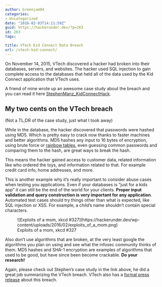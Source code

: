 ```yaml
---
author: Greenjam94
categories:
- Uncategorized
date: "2016-02-03T14:11:59Z"
guid: https://hackerunder.dev/?p=263
id: 263
tags:

title: VTech Kid Connect Data Breach
url: /vtech-kid-connect/
---
```


On November 14, 2015, VTech discovered a hacker had broken into their databases, servers, and websites. The hacker used SQL injection to gain complete access to the databases that held all of the data used by the Kid Connect application that VTech uses.

A friend of mine wrote up an awesome case study about the breach and you can read it here [StephenManz\_KidConnectHack](https://hackerunder.dev/wp-content/uploads/2016/02/StephenManz_KidConnectHack.pdf).

## My two cents on the VTech breach

(Not a TL;DR of the case study, just what I took away)

While in the database, the hacker discovered that passwords were hashed using MD5. Which is pretty easy to crack now thanks to faster machines and better algorithms. MD5 hashes any input to 16 bytes of encryption, using brute force or [rainbow tables](https://en.wikipedia.org/wiki/Rainbow_table), even guessing common passwords and comparing them to the hash, are great ways to break the hash.

This means the hacker gained access to customer data, related information like who ordered the toys, and information related to that. For example credit card info, home addresses, and more.

This is another example why it’s really important to consider abuse cases when testing you applications. Even if your databases is “just for a kids app” it can still be the end of the world for your clients. **Proper input validation and query construction is very important for any application**. Automated test cases should try things other than what is expected, like SQL injection or XSS. For example, a child’s name shouldn’t contain special characters.

<figure aria-describedby="caption-attachment-264" class="wp-caption aligncenter" id="attachment_264" style="width: 666px">![Exploits of a mom, xkcd #327](https://hackerunder.dev/wp-content/uploads/2016/02/exploits_of_a_mom.png)<figcaption class="wp-caption-text" id="caption-attachment-264">Exploits of a mom, xkcd #327</figcaption></figure>

Also don’t use algorithms that are broken, at the very least google the algorithms you plan on using and see what the infosec community thinks of them. MD5 hashes and SHA-1 encryption are examples of algorithms that used to be good, but have since been become crackable. **Do your research!**

Again, please check out Stephen’s case study in the link above, he did a great job summarizing the VTech breach. VTech also has a [formal press release](https://www.vtech.com/en/press_release/2016/faq-about-cyber-attack-on-vtech-learning-lodge/) about this breach.